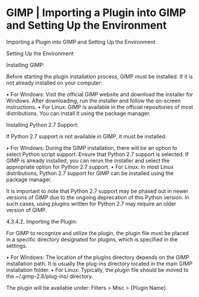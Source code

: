 # GIMP | Importing a Plugin into GIMP and Setting Up the Environment
Importing a Plugin into GIMP and Setting Up the Environment

 Setting Up the Environment

Installing GIMP:

Before starting the plugin installation process, GIMP must be installed. If it is not already installed on your computer:

•	For Windows: Visit the official GIMP website and download the installer for Windows. After downloading, run the installer and follow the on-screen instructions.
•	For Linux: GIMP is available in the official repositories of most distributions. You can install it using the package manager.


Installing Python 2.7 Support:

If Python 2.7 support is not available in GIMP, it must be installed:

•	For Windows: During the GIMP installation, there will be an option to select Python script support. Ensure that Python 2.7 support is selected. If GIMP is already installed, you can rerun the installer and select the appropriate option for Python 2.7 support.
•	For Linux: In most Linux distributions, Python 2.7 support for GIMP can be installed using the package manager.


It is important to note that Python 2.7 support may be phased out in newer versions of GIMP due to the ongoing deprecation of this Python version. In such cases, using plugins written for Python 2.7 may require an older version of GIMP.


4.3.4.2. Importing the Plugin:

For GIMP to recognize and utilize the plugin, the plugin file must be placed in a specific directory designated for plugins, which is specified in the settings.

•	For Windows: The location of the plugins directory depends on the GIMP installation path. It is usually the plug-ins directory located in the main GIMP installation folder.
•	For Linux: Typically, the plugin file should be moved to the ~/.gimp-2.8/plug-ins/ directory.

The plugin will be available under: Filters > Misc > {Plugin Name}.
